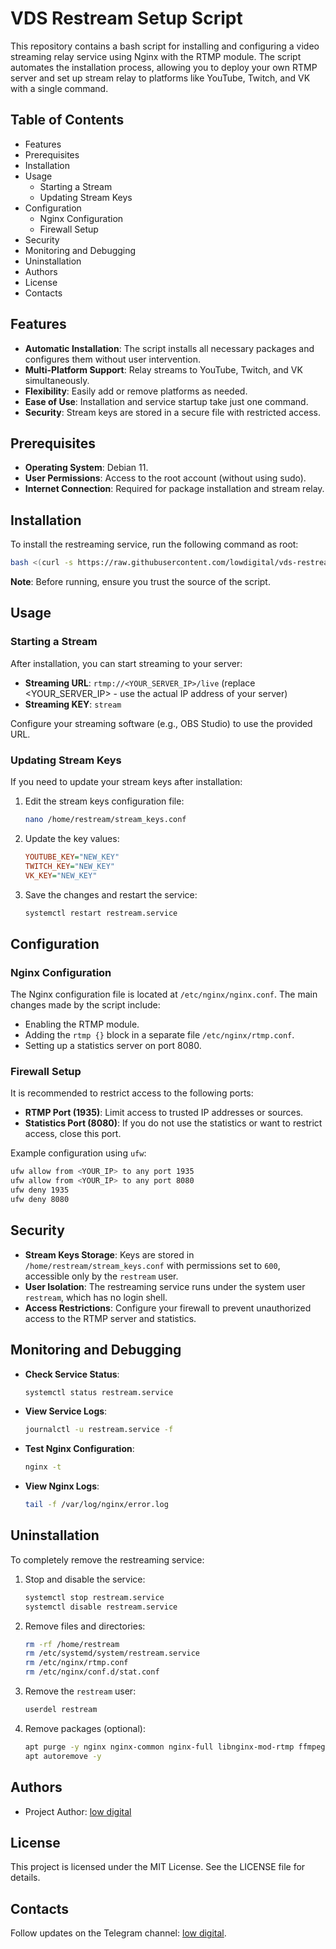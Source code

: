 # VDS Restream Setup Script

This repository contains a bash script for installing and configuring a video streaming relay service using Nginx with the RTMP module. The script automates the installation process, allowing you to deploy your own RTMP server and set up stream relay to platforms like YouTube, Twitch, and VK with a single command.

## Table of Contents
- Features
- Prerequisites
- Installation
- Usage
    - Starting a Stream
    - Updating Stream Keys
- Configuration
    - Nginx Configuration
    - Firewall Setup
- Security
- Monitoring and Debugging
- Uninstallation
- Authors
- License
- Contacts

## Features
- **Automatic Installation**: The script installs all necessary packages and configures them without user intervention.
- **Multi-Platform Support**: Relay streams to YouTube, Twitch, and VK simultaneously.
- **Flexibility**: Easily add or remove platforms as needed.
- **Ease of Use**: Installation and service startup take just one command.
- **Security**: Stream keys are stored in a secure file with restricted access.

## Prerequisites
- **Operating System**: Debian 11.
- **User Permissions**: Access to the root account (without using sudo).
- **Internet Connection**: Required for package installation and stream relay.

## Installation
To install the restreaming service, run the following command as root:

```bash
bash <(curl -s https://raw.githubusercontent.com/lowdigital/vds-restream/main/vds-restream.sh)
```

**Note**: Before running, ensure you trust the source of the script.

## Usage

### Starting a Stream
After installation, you can start streaming to your server:

- **Streaming URL**: `rtmp://<YOUR_SERVER_IP>/live` (replace <YOUR_SERVER_IP> - use the actual IP address of your server)
- **Streaming KEY**: `stream`

Configure your streaming software (e.g., OBS Studio) to use the provided URL.

### Updating Stream Keys
If you need to update your stream keys after installation:

1. Edit the stream keys configuration file:
    ```bash
    nano /home/restream/stream_keys.conf
    ```
2. Update the key values:
    ```ini
    YOUTUBE_KEY="NEW_KEY"
    TWITCH_KEY="NEW_KEY"
    VK_KEY="NEW_KEY"
    ```
3. Save the changes and restart the service:
    ```bash
    systemctl restart restream.service
    ```

## Configuration

### Nginx Configuration
The Nginx configuration file is located at `/etc/nginx/nginx.conf`. The main changes made by the script include:

- Enabling the RTMP module.
- Adding the `rtmp {}` block in a separate file `/etc/nginx/rtmp.conf`.
- Setting up a statistics server on port 8080.

### Firewall Setup
It is recommended to restrict access to the following ports:

- **RTMP Port (1935)**: Limit access to trusted IP addresses or sources.
- **Statistics Port (8080)**: If you do not use the statistics or want to restrict access, close this port.

Example configuration using `ufw`:
```bash
ufw allow from <YOUR_IP> to any port 1935
ufw allow from <YOUR_IP> to any port 8080
ufw deny 1935
ufw deny 8080
```

## Security
- **Stream Keys Storage**: Keys are stored in `/home/restream/stream_keys.conf` with permissions set to `600`, accessible only by the `restream` user.
- **User Isolation**: The restreaming service runs under the system user `restream`, which has no login shell.
- **Access Restrictions**: Configure your firewall to prevent unauthorized access to the RTMP server and statistics.

## Monitoring and Debugging
- **Check Service Status**:
    ```bash
    systemctl status restream.service
    ```

- **View Service Logs**:
    ```bash
    journalctl -u restream.service -f
    ```

- **Test Nginx Configuration**:
    ```bash
    nginx -t
    ```

- **View Nginx Logs**:
    ```bash
    tail -f /var/log/nginx/error.log
    ```

## Uninstallation
To completely remove the restreaming service:

1. Stop and disable the service:
    ```bash
    systemctl stop restream.service
    systemctl disable restream.service
    ```

2. Remove files and directories:
    ```bash
    rm -rf /home/restream
    rm /etc/systemd/system/restream.service
    rm /etc/nginx/rtmp.conf
    rm /etc/nginx/conf.d/stat.conf
    ```

3. Remove the `restream` user:
    ```bash
    userdel restream
    ```

4. Remove packages (optional):
    ```bash
    apt purge -y nginx nginx-common nginx-full libnginx-mod-rtmp ffmpeg
    apt autoremove -y
    ```

## Authors

- Project Author: [low digital](https://t.me/low_digital)

## License

This project is licensed under the MIT License. See the LICENSE file for details.

## Contacts

Follow updates on the Telegram channel: [low digital](https://t.me/low_digital).
